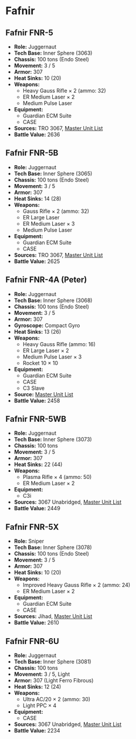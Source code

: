 # Fafnir
## Fafnir FNR-5
- **Role:** Juggernaut
- **Tech Base:** Inner Sphere (3063)
- **Chassis:** 100 tons (Endo Steel)
- **Movement:** 3 / 5
- **Armor:** 307
- **Heat Sinks:** 10 (20)
- **Weapons:**
  - Heavy Gauss Rifle × 2 (ammo: 32)
  - ER Medium Laser × 2
  - Medium Pulse Laser
- **Equipment:**
  - Guardian ECM Suite
  - CASE
- **Sources:** TRO 3067, [Master Unit List](http://masterunitlist.info/Unit/Details/4152/fafnir-fnr-5)
- **Battle Value:** 2636

## Fafnir FNR-5B
- **Role:** Juggernaut
- **Tech Base:** Inner Sphere (3065)
- **Chassis:** 100 tons (Endo Steel)
- **Movement:** 3 / 5
- **Armor:** 307
- **Heat Sinks:** 14 (28)
- **Weapons:**
  - Gauss Rifle × 2 (ammo: 32)
  - ER Large Laser
  - ER Medium Laser × 3
  - Medium Pulse Laser
- **Equipment:**
  - Guardian ECM Suite
  - CASE
- **Sources:** TRO 3067, [Master Unit List](http://masterunitlist.info/Unit/Details/4153/fafnir-fnr-5b)
- **Battle Value:** 2625

## Fafnir FNR-4A (Peter)
- **Role:** Juggernaut
- **Tech Base:** Inner Sphere (3068)
- **Chassis:** 100 tons (Endo Steel)
- **Movement:** 3 / 5
- **Armor:** 307
- **Gyroscope:** Compact Gyro
- **Heat Sinks:** 13 (26)
- **Weapons:**
  - Heavy Gauss Rifle (ammo: 16)
  - ER Large Laser × 2
  - Medium Pulse Laser × 3
  - Rocket 10 × 10
- **Equipment:**
  - Guardian ECM Suite
  - CASE
  - C3 Slave
- **Source:** [Master Unit List](http://masterunitlist.info/Unit/Details/1020/fafnir-fnr-4a-peter)
- **Battle Value:** 2458

## Fafnir FNR-5WB
- **Role:** Juggernaut
- **Tech Base:** Inner Sphere (3073)
- **Chassis:** 100 tons
- **Movement:** 3 / 5
- **Armor:** 307
- **Heat Sinks:** 22 (44)
- **Weapons:**
  - Plasma Rifle × 4 (ammo: 50)
  - ER Medium Laser × 2
- **Equipment:**
  - C3i
- **Sources:** 3067 Unabridged, [Master Unit List](http://masterunitlist.info/Unit/Details/5719/fafnir-fnr-5wb)
- **Battle Value:** 2449

## Fafnir FNR-5X
- **Role:** Sniper
- **Tech Base:** Inner Sphere (3078)
- **Chassis:** 100 tons (Endo Steel)
- **Movement:** 3 / 5
- **Armor:** 307
- **Heat Sinks:** 10 (20)
- **Weapons:**
  - Improved Heavy Gauss Rifle × 2 (ammo: 24)
  - ER Medium Laser × 2
- **Equipment:**
  - Guardian ECM Suite
  - CASE
- **Sources:** Jihad, [Master Unit List](http://masterunitlist.info/Unit/Details/1021/fafnir-fnr-5x)
- **Battle Value:** 2610

## Fafnir FNR-6U
- **Role:** Juggernaut
- **Tech Base:** Inner Sphere (3081)
- **Chassis:** 100 tons
- **Movement:** 3 / 5, Light
- **Armor:** 307 (Light Ferro Fibrous)
- **Heat Sinks:** 12 (24)
- **Weapons:**
  - Ultra AC/20 × 2 (ammo: 30)
  - Light PPC × 4
- **Equipment:**
  - CASE
- **Sources:** 3067 Unabridged, [Master Unit List](http://masterunitlist.info/Unit/Details/5720/fafnir-fnr-6u)
- **Battle Value:** 2234

